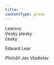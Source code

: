 ```yaml
---
title: ''
contentType: prose
---
```


Learovy  
třesky plesky  
česky

Edward Lear

_Přeložil Jan Vladislav_
